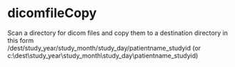 dicomfileCopy
=============

Scan a directory for dicom files and copy them to a destination directory in this form<br />
/dest/study_year/study_month/study_day/patientname_studyid (or c:\dest\study_year\study_month\study_day\patientname_studyid)
